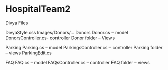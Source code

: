 # HospitalTeam2
Divya Files

DivyaStyle.css
Images/Donors/...
Donors
Donor.cs – model
DonorsController.cs- controller
Donor folder – Views

Parking
Parking.cs – model
ParkingsController.cs – controller
Parking folder – views
ParkingEdit.cs

FAQ
FAQ.cs – model
FAQsController.cs – controller
FAQ folder – views
